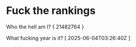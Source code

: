 # Fuck the rankings

Who the hell am I?
{ 21482764 }

What fucking year is it?
[ 2025-06-04T03:26:40Z ]
